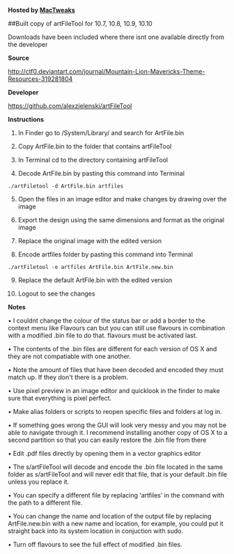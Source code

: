 **Hosted by [MacTweaks](www.mactweaks.net)**

##Built copy of artFileTool for 10.7, 10.8, 10.9, 10.10

Downloads have been included where there isnt one available directly from the developer


**Source**

http://ctf0.deviantart.com/journal/Mountain-Lion-Mavericks-Theme-Resources-319281804


**Developer**

https://github.com/alexzielenski/artFileTool

**Instructions**

1) In Finder go to /System/Library/ and search for ArtFile.bin

2) Copy ArtFile.bin to the folder that contains artFileTool

3) In Terminal cd to the directory containing artFileTool

4) Decode ArtFile.bin by pasting this command into Terminal

```./artFiletool -d ArtFile.bin artfiles```

5) Open the files in an image editor and make changes by drawing over the image

6) Export the design using the same dimensions and format as the original image

7) Replace the original image with the edited version

8) Encode artfiles folder by pasting this command into Terminal 

```./artFiletool -e artfiles ArtFile.bin ArtFile.new.bin```

9) Replace the default ArtFile.bin with the edited version

10) Logout to see the changes

**Notes**

• I couldnt change the colour of the status bar or add a border to the context menu like Flavours can but you can still use flavours in combination with a modified .bin file to do that. flavours must be activated last.

• The contents of the .bin files are different for each version of OS X and they are not compatiable with one another.

• Note the amount of files that have been decoded and encoded they must match up. If they don't there is a problem.

• Use pixel preview in an image editor and quicklook in the finder to make sure that everything is pixel perfect.

• Make alias folders or scripts to reopen specific files and folders at log in.

• If something goes wrong the GUI will look very messy and you may not be able to navigate through it. I recommend installing another copy of OS X to a second partition so that you can easily restore the .bin file from there

• Edit .pdf files directly by opening them in a vector graphics editor

• The s/artFileTool will decode and encode the .bin file located in the same folder as s/artFileTool and will never edit that file, that is your default .bin file unless you replace it. 

• You can specify a different file by replacing ‘artfiles’ in the command with the path to a different file. 

• You can change the name and location of the output file by replacing ArtFile.new.bin with a new name and location, for example, you could put it straight back into its system location in conjuction with sudo. 

• Turn off flavours to see the full effect of modified .bin files.

